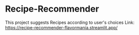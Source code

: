 # Recipe-Recommender
This project suggests Recipes according to user's choices
Link: https://recipe-recommender-flavormania.streamlit.app/
